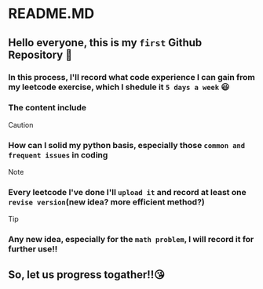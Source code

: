 # README.MD
## Hello everyone, this is my `first` Github Repository 🚀
### In this process, I'll record what code experience I can gain from my leetcode exercise, which I shedule it `5 days a week` 😃
### The content include
>[!CAUTION]
>### How can I solid my python basis, especially those `common and frequent issues` in coding

>[!NOTE]
>### Every leetcode I've done I'll `upload it` and record at least one `revise version`(new idea? more efficient method?)

>[!TIP]
>### Any new idea, especially for the `math problem`, I will record it for further use!!


## So, let us progress togather!!😘
